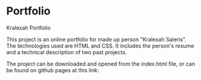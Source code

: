 # Portfolio
Kralexah Portfolio

This project is an online portfolio for made up person "Kralexah Saleris". The technologies used are HTML and CSS. It includes the person's resume and a technical description of two past projects.

The project can be downloaded and opened from the index.html file, or can be found on github pages at this link: